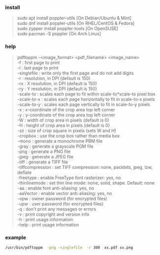 
### install
>sudo apt install poppler-utils     [On Debian/Ubuntu & Mint]   
sudo dnf install poppler-utils     [On RHEL/CentOS & Fedora]  
sudo zypper install poppler-tools  [On OpenSUSE]    
sudo pacman -S poppler             [On Arch Linux]  
### help
>pdftoppm -<image_format> <pdf_filename> <image_name>  
  -f <int>                 : first page to print  
  -l <int>                 : last page to print  
  -singlefile              : write only the first page and do not add digits  
  -r <fp>                  : resolution, in DPI (default is 150)  
  -rx <fp>                 : X resolution, in DPI (default is 150)  
  -ry <fp>                 : Y resolution, in DPI (default is 150)  
  -scale-to <int>          : scales each page to fit within scale-to*scale-to pixel box  
  -scale-to-x <int>        : scales each page horizontally to fit in scale-to-x pixels  
  -scale-to-y <int>        : scales each page vertically to fit in scale-to-y pixels  
  -x <int>                 : x-coordinate of the crop area top left corner  
  -y <int>                 : y-coordinate of the crop area top left corner  
  -W <int>                 : width of crop area in pixels (default is 0)  
  -H <int>                 : height of crop area in pixels (default is 0)  
  -sz <int>                : size of crop square in pixels (sets W and H)   
  -cropbox                 : use the crop box rather than media box  
  -mono                    : generate a monochrome PBM file  
  -gray                    : generate a grayscale PGM file  
  -png                     : generate a PNG file  
  -jpeg                    : generate a JPEG file  
  -tiff                    : generate a TIFF file  
  -tiffcompression <string>: set TIFF compression: none, packbits, jpeg, lzw, deflate  
  -freetype <string>       : enable FreeType font rasterizer: yes, no  
  -thinlinemode <string>   : set thin line mode: none, solid, shape. Default: none  
  -aa <string>             : enable font anti-aliasing: yes, no  
  -aaVector <string>       : enable vector anti-aliasing: yes, no  
  -opw <string>            : owner password (for encrypted files)  
  -upw <string>            : user password (for encrypted files)  
  -q                       : don't print any messages or errors  
  -v                       : print copyright and version info  
  -h                       : print usage information  
  -help                    : print usage information  

### example
```bash
/usr/bin/pdftoppm  -png -singlefile  -r 300  xx.pdf xx.png
```
